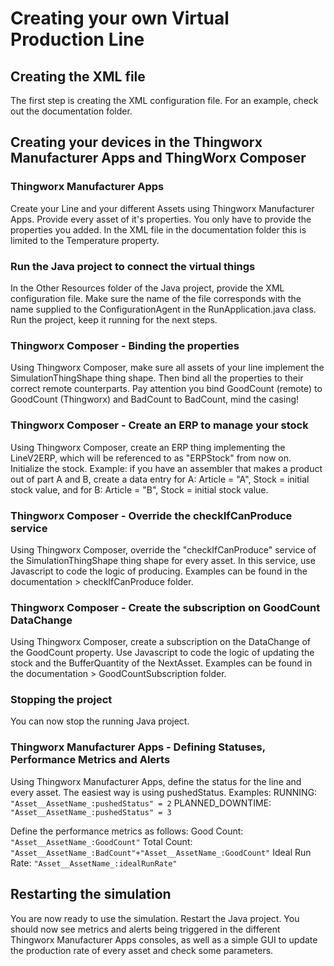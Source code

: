 # Creating your own Virtual Production Line
## Creating the XML file
The first step is creating the XML configuration file. For an example, check out the documentation folder.

## Creating your devices in the Thingworx Manufacturer Apps and ThingWorx Composer
### Thingworx Manufacturer Apps
Create your Line and your different Assets using Thingworx Manufacturer Apps. Provide every asset of it's properties. You only have to provide the properties you added. In the XML file in the documentation folder this is limited to the Temperature property. 

### Run the Java project to connect the virtual things
In the Other Resources folder of the Java project, provide the XML configuration file. Make sure the name of the file corresponds with the name supplied to the ConfigurationAgent in the RunApplication.java class.
Run the project, keep it running for the next steps.

### Thingworx Composer - Binding the properties
Using Thingworx Composer, make sure all assets of your line implement the SimulationThingShape thing shape. Then bind all the properties to their correct remote counterparts. Pay attention you bind GoodCount (remote) to GoodCount (Thingworx) and BadCount to BadCount, mind the casing!

### Thingworx Composer - Create an ERP to manage your stock
Using Thingworx Composer, create an ERP thing implementing the LineV2ERP, which will be referenced to as "ERPStock" from now on. Initialize the stock. Example: if you have an assembler that makes a product out of part A and B, create a data entry for A: Article = "A", Stock = initial stock value, and for B: Article = "B", Stock = initial stock value.

### Thingworx Composer - Override the checkIfCanProduce service
Using Thingworx Composer, override the "checkIfCanProduce" service of the SimulationThingShape thing shape for every asset. In this service, use Javascript to code the logic of producing. Examples can be found in the documentation > checkIfCanProduce folder.

### Thingworx Composer - Create the subscription on GoodCount DataChange
Using Thingworx Composer, create a subscription on the DataChange of the GoodCount property. Use Javascript to code the logic of updating the stock and the BufferQuantity of the NextAsset. Examples can be found in the documentation > GoodCountSubscription folder.

### Stopping the project
You can now stop the running Java project.

### Thingworx Manufacturer Apps - Defining Statuses, Performance Metrics and Alerts
Using Thingworx Manufacturer Apps, define the status for the line and every asset. The easiest way is using pushedStatus. Examples: 
RUNNING: `"Asset__AssetName_:pushedStatus" = 2`
PLANNED_DOWNTIME: `"Asset__AssetName_:pushedStatus" = 3`

Define the performance metrics as follows:
Good Count: `"Asset__AssetName_:GoodCount"`
Total Count: `"Asset__AssetName_:BadCount"+"Asset__AssetName_:GoodCount"`
Ideal Run Rate: `"Asset__AssetName_:idealRunRate"`

## Restarting the simulation
You are now ready to use the simulation. Restart the Java project. You should now see metrics and alerts being triggered in the different Thingworx Manufacturer Apps consoles, as well as a simple GUI to update the production rate of every asset and check some parameters.
